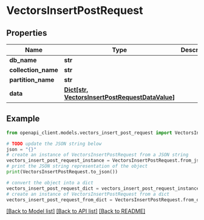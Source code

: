 # VectorsInsertPostRequest


## Properties

Name | Type | Description | Notes
------------ | ------------- | ------------- | -------------
**db_name** | **str** |  | [optional] 
**collection_name** | **str** |  | 
**partition_name** | **str** |  | [optional] 
**data** | [**Dict[str, VectorsInsertPostRequestDataValue]**](VectorsInsertPostRequestDataValue.md) |  | [optional] 

## Example

```python
from openapi_client.models.vectors_insert_post_request import VectorsInsertPostRequest

# TODO update the JSON string below
json = "{}"
# create an instance of VectorsInsertPostRequest from a JSON string
vectors_insert_post_request_instance = VectorsInsertPostRequest.from_json(json)
# print the JSON string representation of the object
print(VectorsInsertPostRequest.to_json())

# convert the object into a dict
vectors_insert_post_request_dict = vectors_insert_post_request_instance.to_dict()
# create an instance of VectorsInsertPostRequest from a dict
vectors_insert_post_request_from_dict = VectorsInsertPostRequest.from_dict(vectors_insert_post_request_dict)
```
[[Back to Model list]](../README.md#documentation-for-models) [[Back to API list]](../README.md#documentation-for-api-endpoints) [[Back to README]](../README.md)


